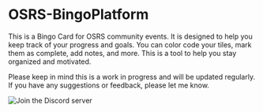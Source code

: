 # OSRS-BingoPlatform

This is a Bingo Card for OSRS community events. It is designed to help you keep track of your progress and goals. You can color code your tiles, mark them as complete, add notes, and more. This is a tool to help you stay organized and motivated.

Please keep in mind this is a work in progress and will be updated regularly. If you have any suggestions or feedback, please let me know.

![Join the Discord server](https://discord.com/api/guilds/1258158936603758663/widget.png?style=banner3)

